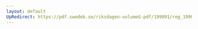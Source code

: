 ```yaml
---
layout: default
UpRedirect: https://pdf.swedeb.se/riksdagen-volumeG-pdf/199091/reg_199091/reg_199091_0130.pdf
---
```

